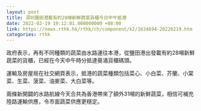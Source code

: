 ```yaml
---
layout: post
title: 深圳鹽田港載有約28噸新鮮蔬菜貨櫃今日中午抵港
date: 2022-02-19 19:12:01.000000000 +08:00
link: https://news.rthk.hk/rthk/ch/component/k2/1634694-20220219.htm
categories: rthk
---
```


政府表示，再有不同種類的蔬菜由水路運往本港，從鹽田港出發載有約28噸新鮮蔬菜的貨櫃，已經在今天中午時分抵達葵涌貨櫃碼頭。

運輸及房屋局在社交網頁表示，抵港的蔬菜種類包括菜心、小白菜、芥蘭、小棠菜、生菜、菠菜、油麥菜、大白菜等。

兩條新開闢的水路航線今天合共為香港帶來了額外31噸的新鮮蔬菜，相信可補充陸路運輸供應，令市面蔬菜供應更穩定。
